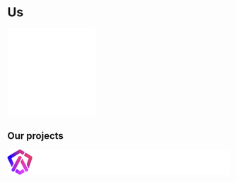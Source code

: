 # Us

<img src="https://github.com/TCCLabs/branding/blob/main/assets/1_1_tcclabs.png" width="200" height="200" />

## Our projects

![Extract Logo Wide Background](https://github.com/TCCLabs/branding/blob/main/assets/1_1_extract2.png)
